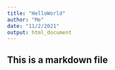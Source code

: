 ```yaml
---
title: "HelloWorld"
author: "Me"
date: "11/2/2021"
output: html_document
---
```


## This is a markdown file